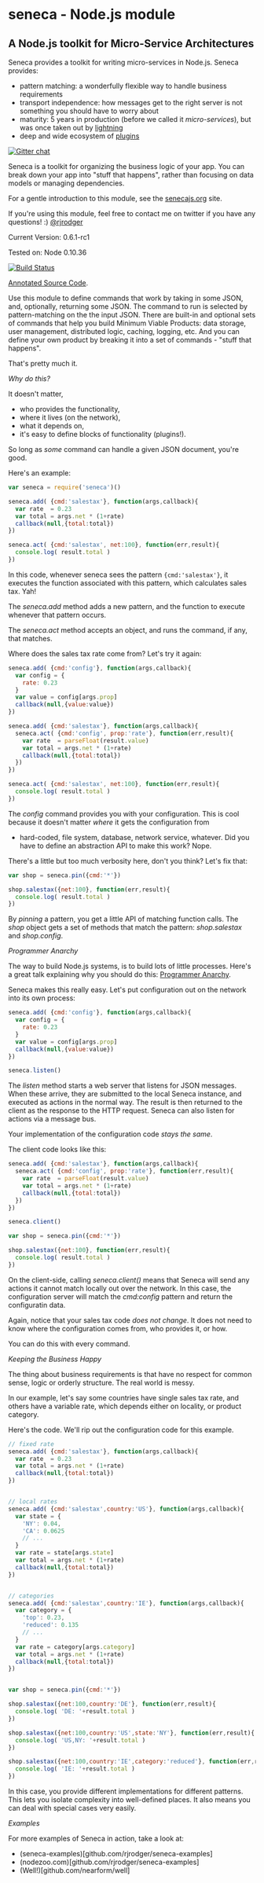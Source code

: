# seneca - Node.js module

## A Node.js toolkit for Micro-Service Architectures

Seneca provides a toolkit for writing micro-services in Node.js. Seneca provides:

   * pattern matching: a wonderfully flexible way to handle business requirements
   * transport independence: how messages get to the right server is not something you should have to worry about
   * maturity: 5 years in production (before we called it _micro-services_), but was once taken out by [lightning](http://aws.amazon.com/message/67457/)
   * deep and wide ecosystem of [plugins](https://github.com/search?utf8=%E2%9C%93&q=seneca&type=Repositories&ref=searchresults)


[![Gitter chat](https://badges.gitter.im/rjrodger/seneca.png)](https://gitter.im/rjrodger/seneca)

Seneca is a toolkit for organizing the business logic of your app. You
can break down your app into "stuff that happens", rather than
focusing on data models or managing dependencies.

For a gentle introduction to this module, see the
[senecajs.org](http://senecajs.org) site.

If you're using this module, feel free to contact me on twitter if you
have any questions! :) [@rjrodger](http://twitter.com/rjrodger)

Current Version: 0.6.1-rc1

Tested on: Node 0.10.36

[![Build Status](https://travis-ci.org/rjrodger/seneca.png?branch=master)](https://travis-ci.org/rjrodger/seneca)

[Annotated Source Code](http://senecajs.org/doc/seneca.html).


Use this module to define commands that work by taking in some JSON,
and, optionally, returning some JSON. The command to run is selected
by pattern-matching on the the input JSON.  There are built-in and
optional sets of commands that help you build Minimum Viable Products:
data storage, user management, distributed logic, caching, logging,
etc.  And you can define your own product by breaking it into a set of
commands - "stuff that happens".

That's pretty much it.


_Why do this?_

It doesn't matter,

   * who provides the functionality,
   * where it lives (on the network),
   * what it depends on,
   * it's easy to define blocks of functionality (plugins!).

So long as _some_ command can handle a given JSON document, you're good.

Here's an example:

```javascript
var seneca = require('seneca')()

seneca.add( {cmd:'salestax'}, function(args,callback){
  var rate  = 0.23
  var total = args.net * (1+rate)
  callback(null,{total:total})
})

seneca.act( {cmd:'salestax', net:100}, function(err,result){
  console.log( result.total )
})
```

In this code, whenever seneca sees the pattern
<code>{cmd:'salestax'}</code>, it executes the function associated
with this pattern, which calculates sales tax. Yah!

The _seneca.add_ method adds a new pattern, and the function to execute whenever that pattern occurs.

The _seneca.act_ method accepts an object, and runs the command, if any, that matches.

Where does the sales tax rate come from? Let's try it again:

```javascript
seneca.add( {cmd:'config'}, function(args,callback){
  var config = {
    rate: 0.23
  }
  var value = config[args.prop]
  callback(null,{value:value})
})

seneca.add( {cmd:'salestax'}, function(args,callback){
  seneca.act( {cmd:'config', prop:'rate'}, function(err,result){
    var rate  = parseFloat(result.value)
    var total = args.net * (1+rate)
    callback(null,{total:total})
  })
})

seneca.act( {cmd:'salestax', net:100}, function(err,result){
  console.log( result.total )
})
```

The _config_ command provides you with your configuration. This is
cool because it doesn't matter _where_ it gets the configuration from
- hard-coded, file system, database, network service, whatever. Did
you have to define an abstraction API to make this work? Nope.

There's a little but too much verbosity here, don't you think? Let's fix that:


```javascript
var shop = seneca.pin({cmd:'*'})

shop.salestax({net:100}, function(err,result){
  console.log( result.total )
})
```

By _pinning_ a pattern, you get a little API of matching function calls.
The _shop_ object gets a set of methods that match the pattern: _shop.salestax_ and _shop.config_.


_Programmer Anarchy_

The way to build Node.js systems, is to build lots of little
processes. Here's a great talk explaining why you should do this:
[Programmer Anarchy](http://vimeo.com/43690647).

Seneca makes this really easy. Let's put configuration out on the
network into its own process:

```javascript
seneca.add( {cmd:'config'}, function(args,callback){
  var config = {
    rate: 0.23
  }
  var value = config[args.prop]
  callback(null,{value:value})
})

seneca.listen()
```

The _listen_ method starts a web server that listens for JSON
messages. When these arrive, they are submitted to the local Seneca
instance, and executed as actions in the normal way.  The result is
then returned to the client as the response to the HTTP
request. Seneca can also listen for actions via a message bus.

Your implementation of the configuration code _stays the same_.

The client code looks like this:


```javascript
seneca.add( {cmd:'salestax'}, function(args,callback){
  seneca.act( {cmd:'config', prop:'rate'}, function(err,result){
    var rate  = parseFloat(result.value)
    var total = args.net * (1+rate)
    callback(null,{total:total})
  })
})

seneca.client()

var shop = seneca.pin({cmd:'*'})

shop.salestax({net:100}, function(err,result){
  console.log( result.total )
})
```

On the client-side, calling _seneca.client()_ means that Seneca will
send any actions it cannot match locally out over the network. In this
case, the configuration server will match the _cmd:config_ pattern and
return the configuratin data.

Again, notice that your sales tax code _does not change_. It does not
need to know where the configuration comes from, who provides it, or
how.

You can do this with every command.


_Keeping the Business Happy_

The thing about business requirements is that have no respect for
common sense, logic or orderly structure. The real world is
messy. 

In our example, let's say some countries have single sales tax rate,
and others have a variable rate, which depends either on locality, or product category.

Here's the code. We'll rip out the configuration code for this example.

```javascript
// fixed rate
seneca.add( {cmd:'salestax'}, function(args,callback){
  var rate  = 0.23
  var total = args.net * (1+rate)
  callback(null,{total:total})
})


// local rates
seneca.add( {cmd:'salestax',country:'US'}, function(args,callback){
  var state = {
    'NY': 0.04,
    'CA': 0.0625
    // ...
  }
  var rate = state[args.state]
  var total = args.net * (1+rate)
  callback(null,{total:total})
})


// categories
seneca.add( {cmd:'salestax',country:'IE'}, function(args,callback){
  var category = {
    'top': 0.23,
    'reduced': 0.135
    // ...
  }
  var rate = category[args.category]
  var total = args.net * (1+rate)
  callback(null,{total:total})
})


var shop = seneca.pin({cmd:'*'})

shop.salestax({net:100,country:'DE'}, function(err,result){
  console.log( 'DE: '+result.total )
})

shop.salestax({net:100,country:'US',state:'NY'}, function(err,result){
  console.log( 'US,NY: '+result.total )
})

shop.salestax({net:100,country:'IE',category:'reduced'}, function(err,result){
  console.log( 'IE: '+result.total )
})

```

In this case, you provide different implementations for different
patterns. This lets you isolate complexity into well-defined
places. It also means you can deal with special cases very easily.


_Examples_

For more examples of Seneca in action, take a look at:

   * (seneca-examples)[github.com/rjrodger/seneca-examples]
   * (nodezoo.com)[github.com/rjrodger/seneca-examples]
   * (Well!)[github.com/nearform/well]


